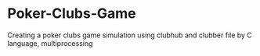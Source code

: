 # Poker-Clubs-Game
Creating a poker clubs game simulation using clubhub and clubber file by C language, multiprocessing
